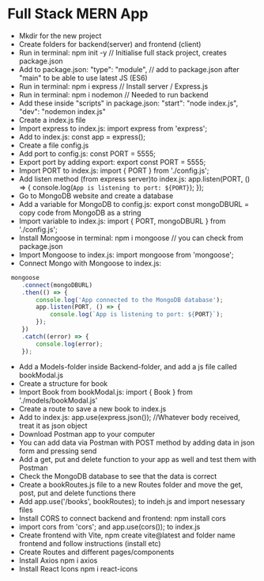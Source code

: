 # Full Stack MERN App

- Mkdir for the new project
- Create folders for backend(server) and frontend (client)
- Run in terminal: npm init -y // Initialise full stack project, creates package.json 
- Add to package.json: "type": "module", // add to package.json after "main" to be able to use latest JS (ES6)
- Run in terminal: npm i express // Install server / Express.js
- Run in terminal: npm i nodemon // Needed to run backend
- Add these inside "scripts" in package.json:     "start": "node index.js", "dev": "nodemon index.js"
- Create a index.js file
- Import express to index.js: import express from 'express'; 
- Add to index.js: const app = express();
- Create a file config.js
- Add port to config.js: const PORT = 5555;
- Export port by adding export: export const PORT = 5555;
- Import PORT to index.js: import { PORT } from './config.js';
- Add listen method (from express server)to index.js: app.listen(PORT, () => {
    console.log(`App is listening to port: ${PORT}`);
}); 
- Go to MongoDB website and create a database
- Add a variable for MongoDB to config.js:
export const mongoDBURL = copy code from MongoDB as a string
- Import variable to index.js: 
import { PORT, mongoDBURL } from './config.js';
- Install Mongoose in terminal: npm i mongoose // you can check from package.json
- Import Mongoose to index.js: import mongoose from 'mongoose';
- Connect Mongo with Mongoose to index.js: 
```js
 mongoose
    .connect(mongoDBURL)
    .then(() => {
        console.log('App connected to the MongoDB database');
        app.listen(PORT, () => {
            console.log(`App is listening to port: ${PORT}`);
        });
    })
    .catch((error) => {
        console.log(error);
    });
```
- Add a Models-folder inside Backend-folder, and add a js file called bookModal.js
- Create a structure for book
- Import Book from bookModal.js: import { Book } from './models/bookModal.js'
- Create a route to save a new book to index.js
- Add to index.js: app.use(express.json()); //Whatever body received, treat it as json object
- Download Postman app to your computer
- You can add data via Postman with POST method by adding data in json form and pressing send
- Add a get, put and delete function to your app as well and test them with Postman
- Check the MongoDB database to see that the data is correct
- Create a bookRoutes.js file to a new Routes folder and move the get, post, put and delete functions there
- Add app.use('/books', bookRoutes); to indeh.js and import nesessary files
- Install CORS to connect backend and frontend: npm install cors
- import cors from 'cors'; and app.use(cors()); to index.js
- Create frontend with Vite, npm create vite@latest and folder name frontend and follow instructions (install etc)
- Create Routes and different pages/components
- Install Axios npm i axios  
- Install React Icons npm i react-icons


